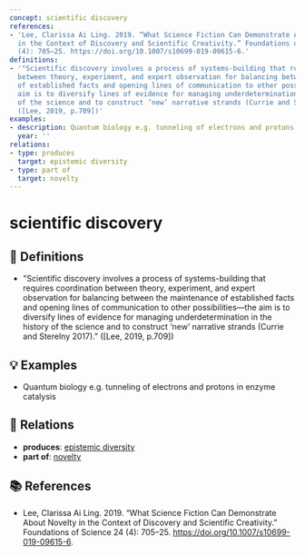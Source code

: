 ```yaml
---
concept: scientific discovery
references:
- 'Lee, Clarissa Ai Ling. 2019. “What Science Fiction Can Demonstrate About Novelty
  in the Context of Discovery and Scientific Creativity.” Foundations of Science 24
  (4): 705–25. https://doi.org/10.1007/s10699-019-09615-6.'
definitions:
- '"Scientific discovery involves a process of systems-building that requires coordination
  between theory, experiment, and expert observation for balancing between the maintenance
  of established facts and opening lines of communication to other possibilities—the
  aim is to diversify lines of evidence for managing underdetermination in the history
  of the science and to construct ‘new’ narrative strands (Currie and Sterelny 2017)."
  ([Lee, 2019, p.709])'
examples:
- description: Quantum biology e.g. tunneling of electrons and protons in enzyme catalysis
  year: ''
relations:
- type: produces
  target: epistemic diversity
- type: part of
  target: novelty
---
```


# scientific discovery

## 📖 Definitions

- "Scientific discovery involves a process of systems-building that requires coordination between theory, experiment, and expert observation for balancing between the maintenance of established facts and opening lines of communication to other possibilities—the aim is to diversify lines of evidence for managing underdetermination in the history of the science and to construct ‘new’ narrative strands (Currie and Sterelny 2017)." ([Lee, 2019, p.709])

## 💡 Examples

- Quantum biology e.g. tunneling of electrons and protons in enzyme catalysis

## 🔗 Relations

- **produces**: [epistemic diversity](./epistemic-diversity.md)
- **part of**: [novelty](./novelty.md)

## 📚 References

- Lee, Clarissa Ai Ling. 2019. “What Science Fiction Can Demonstrate About Novelty in the Context of Discovery and Scientific Creativity.” Foundations of Science 24 (4): 705–25. https://doi.org/10.1007/s10699-019-09615-6.
